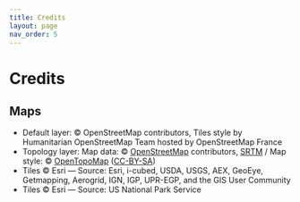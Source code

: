 ```yaml
---
title: Credits
layout: page
nav_order: 5
---
```


# Credits


## Maps
- Default layer: © OpenStreetMap contributors, Tiles style by Humanitarian OpenStreetMap Team hosted by OpenStreetMap France
- Topology layer: Map data: &copy; <a href="https://www.openstreetmap.org/copyright">OpenStreetMap</a> contributors, <a href="http://viewfinderpanoramas.org">SRTM</a> / Map style: &copy; <a href="https://opentopomap.org">OpenTopoMap</a> (<a href="https://creativecommons.org/licenses/by-sa/3.0/">CC-BY-SA</a>)
- Tiles &copy; Esri &mdash; Source: Esri, i-cubed, USDA, USGS, AEX, GeoEye, Getmapping, Aerogrid, IGN, IGP, UPR-EGP, and the GIS User Community
- Tiles &copy; Esri &mdash; Source: US National Park Service